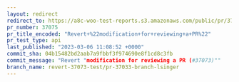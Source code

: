 ```yaml
---
layout: redirect
redirect_to: https://a8c-woo-test-reports.s3.amazonaws.com/public/pr/37075/api/index.html
pr_number: 37075
pr_title_encoded: "Revert+%22modification+for+reviewing+a+PR%22"
pr_test_type: api
last_published: "2023-03-06 11:08:52 +0000"
commit_sha: 04b15482bd2aab7a9fbbf3f974690e8f1cd8c3fb
commit_message: "Revert "modification for reviewing a PR (#37073)""
branch_name: revert-37073-test/pr-37033-branch-lsinger
---
```

